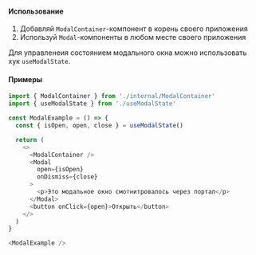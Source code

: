 #### Использование

1. Добавляй `ModalContainer`-компонент в корень своего приложения
2. Используй `Modal`-компоненты в любом месте своего приложения

Для управленеия состоянием модального окна можно использовать хук `useModalState`.

#### Примеры

```js
import { ModalContainer } from './internal/ModalContainer'
import { useModalState } from './useModalState'

const ModalExample = () => {
  const { isOpen, open, close } = useModalState()

  return (
    <>
      <ModalContainer />
      <Modal
        open={isOpen}
        onDismiss={close}
      >
        <p>Это модальное окно смотнитровалось через портал</p>
      </Modal>
      <button onClick={open}>Открыть</button>
    </>
  )
}

<ModalExample />
```
